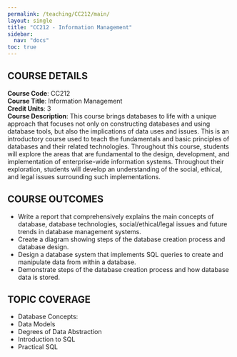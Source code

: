```yaml
---
permalink: /teaching/CC212/main/
layout: single
title: "CC212 - Information Management"
sidebar:
  nav: "docs"
toc: true
---
```


COURSE DETAILS
------
**Course Code**: CC212  
**Course Title**: Information Management  
**Credit Units**: 3  
**Course Description**: This course brings databases to life with a unique approach that focuses not only on constructing databases and using database tools, but also the implications of data uses and issues. This is an introductory course used to teach the fundamentals and basic principles of databases and their related technologies. Throughout this course, students will explore the areas that are fundamental to the design, development, and implementation of enterprise-wide information systems. Throughout their exploration, students will develop an understanding of the social, ethical, and legal issues surrounding such implementations.


COURSE OUTCOMES
------
- Write a report that comprehensively explains the main concepts of database, database technologies, social/ethical/legal issues and future trends in database management systems.
- Create a diagram showing steps of the database creation process and database design.
- Design a database system that implements SQL queries to create and manipulate data from within a database.
- Demonstrate steps of the database creation process and how database data is stored.

TOPIC COVERAGE
------
- Database Concepts:
- Data Models
- Degrees of Data Abstraction
- Introduction to SQL
- Practical SQL

<!--
  - Database Concepts:
    - Introducing the Database
    - Evolution of File System Data Processing
    - Database Systems
    - DBMS Functions
    - Preparing for a Database Professional Career
    - Structural and Data Independence
    - Data Redundancy
    - Data Anomalies

  - Data Models
    - The importance of data models
    - Business Rules
    - The Evolution of data models
    - Hierarchical and Networks
    - Relational
    - Entity Relationship Model (ERM)
    - Emerging Data Models: Big Data & NoSQL

  - Degrees of Data Abstraction
    - The External Model
    - The Conceptual Model
    - The Internal Model
    - The Physical Model

  - Introduction to SQL
    - Data Types
    - SQL Queries
    - The Database Model

  - Practical SQL
    - Basic SELECT Queries
    - SELECT Statement Options
    - Aggregate Processing
    - Subqueries
    - SQL Functions
    - Data Definition Commands
    - Creating Table Structure
    - Altering Table Structure
    - Data Manipulation Commands -->
